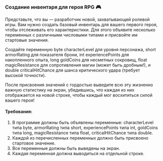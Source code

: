 
### Создание инвентаря для героя RPG 🎮

Представьте, что вы — разработчик новой, захватывающей ролевой игры. Вам нужно создать базовый инвентарь для вашего первого героя, чтобы отслеживать его характеристики. Для этого объявите несколько переменных с различными числовыми типами и присвойте им стартовые значения.

Создайте переменную byte characterLevel для уровня персонажа, short armorRating для показателя брони, int experiencePoints для накопленного опыта, long goldCoins для несметных сокровищ, float magicResistance для сопротивления магии (может быть дробным!), и double criticalHitChance для шанса критического удара (требует высокой точности).

После присвоения значений с гордостью выведите всю эту жизненно важную статистику на экран, убедившись, что каждая из них отображается на новой строке, чтобы каждый мог восхититься силой вашего героя!

#### Требования:
1. В программе должны быть объявлены переменные: characterLevel типа byte, armorRating типа short, experiencePoints типа int, goldCoins типа long, magicResistance типа float, criticalHitChance типа double.
2. Каждой из перечисленных переменных должно быть присвоено стартовое значение.
3. Все переменные должны быть выведены на экран.
4. Каждая переменная должна выводиться на отдельной строке.

